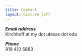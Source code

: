 ```yaml
---
title: Contact
layout: picture_left
---
```


_**Email address**_<br>
Kirchhoff at my dot utexas dot edu

_**Phone**_<br>
919 410 5883
